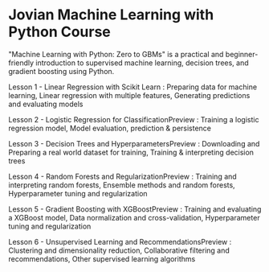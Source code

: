 # Jovian Machine Learning with Python Course
 "Machine Learning with Python: Zero to GBMs" is a practical and beginner-friendly introduction to supervised machine learning, decision trees, and gradient boosting using Python.

Lesson 1 - Linear Regression with Scikit Learn : Preparing data for machine learning, Linear regression with multiple features, Generating predictions and evaluating models

Lesson 2 - Logistic Regression for ClassificationPreview : Training a logistic regression model, Model evaluation, prediction & persistence

Lesson 3 - Decision Trees and HyperparametersPreview : Downloading and Preparing a real world dataset for training, Training & interpreting decision trees

Lesson 4 - Random Forests and RegularizationPreview : Training and interpreting random forests, Ensemble methods and random forests, Hyperparameter tuning and regularization

Lesson 5 - Gradient Boosting with XGBoostPreview : Training and evaluating a XGBoost model, Data normalization and cross-validation, Hyperparameter tuning and regularization

Lesson 6 - Unsupervised Learning and RecommendationsPreview : Clustering and dimensionality reduction, Collaborative filtering and recommendations, Other supervised learning algorithms
   
 